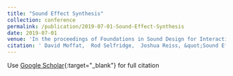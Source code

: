 ```yaml
---
title: "Sound Effect Synthesis"
collection: conference
permalink: /publication/2019-07-01-Sound-Effect-Synthesis
date: 2019-07-01
venue: 'In the proceedings of Foundations in Sound Design for Interactive Media: A Multidisciplinary Approach'
citation: ' David Moffat,  Rod Selfridge,  Joshua Reiss, &quot;Sound Effect Synthesis.&quot; In the proceedings of Foundations in Sound Design for Interactive Media: A Multidisciplinary Approach, 2019.'
---
```

Use [Google Scholar](https://scholar.google.com/scholar?q=Sound+Effect+Synthesis){:target="_blank"} for full citation